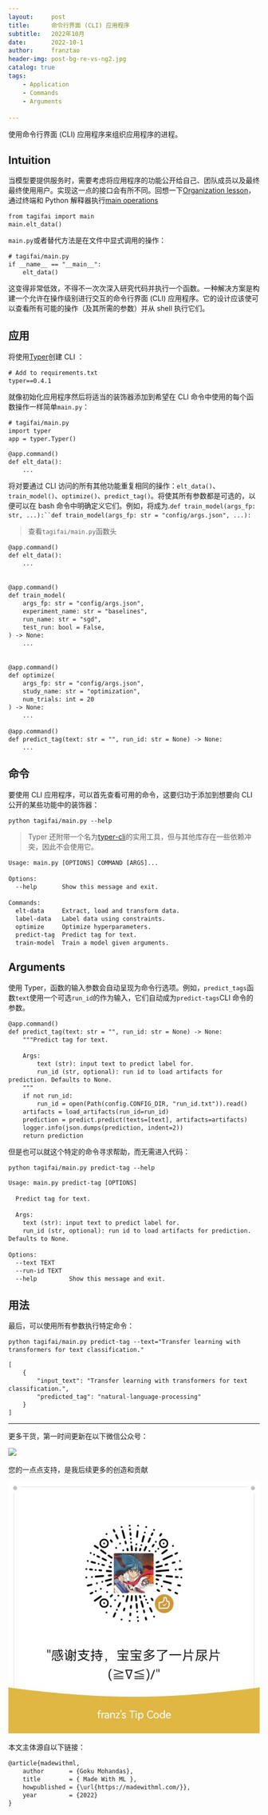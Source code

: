 ```yaml
---
layout:     post
title:      命令行界面 (CLI) 应用程序
subtitle:   2022年10月
date:       2022-10-1
author:     franztao
header-img: post-bg-re-vs-ng2.jpg
catalog: true
tags:
    - Application
    - Commands
    - Arguments

---
```


使用命令行界面 (CLI) 应用程序来组织应用程序的进程。

## Intuition

当模型要提供服务时，需要考虑将应用程序的功能公开给自己、团队成员以及最终最终使用用户。实现这一点的接口会有所不同。回想一下[Organization lesson](https://franztao.github.io/2022/10/10/Organization/)，通过终端和 Python 解释器执行[main operations](https://franztao.github.io/2022/10/10/Organization/#operations)

```
from tagifai import main
main.elt_data()
```

`main.py`或者替代方法是在文件中显式调用的操作：

```
# tagifai/main.py
if __name__ == "__main__":
    elt_data()
```

这变得非常低效，不得不一次次深入研究代码并执行一个函数。一种解决方案是构建一个允许在操作级别进行交互的命令行界面 (CLI) 应用程序。它的设计应该使可以查看所有可能的操作（及其所需的参数）并从 shell 执行它们。

## 应用

将使用[Typer](https://typer.tiangolo.com/)创建 CLI ：

```
# Add to requirements.txt
typer==0.4.1
```

就像初始化应用程序然后将适当的装饰器添加到希望在 CLI 命令中使用的每个函数操作一样简单`main.py`：

```
# tagifai/main.py
import typer
app = typer.Typer()
```

```
@app.command()
def elt_data():
    ...
```

将对要通过 CLI 访问的所有其他功能重复相同的操作：`elt_data()`、`train_model()`、`optimize()`、`predict_tag()`。将使其所有参数都是可选的，以便可以在 bash 命令中明确定义它们。例如，将成为.`def train_model(args_fp: str, ...):``def train_model(args_fp: str = "config/args.json", ...):`

> 查看`tagifai/main.py`函数头

```
@app.command()
def elt_data():
    ...


@app.command()
def train_model(
    args_fp: str = "config/args.json",
    experiment_name: str = "baselines",
    run_name: str = "sgd",
    test_run: bool = False,
) -> None:
    ...


@app.command()
def optimize(
    args_fp: str = "config/args.json",
    study_name: str = "optimization",
    num_trials: int = 20
) -> None:
    ...

@app.command()
def predict_tag(text: str = "", run_id: str = None) -> None:
    ...
```

## 命令

要使用 CLI 应用程序，可以首先查看可用的命令，这要归功于添加到想要向 CLI 公开的某些功能中的装饰器：

```
python tagifai/main.py --help
```

> Typer 还附带一个名为[typer-cli](https://typer.tiangolo.com/typer-cli/)的实用工具，但与其他库存在一些依赖冲突，因此不会使用它。

```
Usage: main.py [OPTIONS] COMMAND [ARGS]...

Options:
  --help       Show this message and exit.

Commands:
  elt-data     Extract, load and transform data.
  label-data   Label data using constraints.
  optimize     Optimize hyperparameters.
  predict-tag  Predict tag for text.
  train-model  Train a model given arguments.
```

## Arguments

使用 Typer，函数的输入参数会自动呈现为命令行选项。例如，`predict_tags`函数`text`使用一个可选`run_id`的作为输入，它们自动成为`predict-tags`CLI 命令的参数。

```
@app.command()
def predict_tag(text: str = "", run_id: str = None) -> None:
    """Predict tag for text.

    Args:
        text (str): input text to predict label for.
        run_id (str, optional): run id to load artifacts for prediction. Defaults to None.
    """
    if not run_id:
        run_id = open(Path(config.CONFIG_DIR, "run_id.txt")).read()
    artifacts = load_artifacts(run_id=run_id)
    prediction = predict.predict(texts=[text], artifacts=artifacts)
    logger.info(json.dumps(prediction, indent=2))
    return prediction
```

但是也可以就这个特定的命令寻求帮助，而无需进入代码：

```
python tagifai/main.py predict-tag --help
```

```
Usage: main.py predict-tag [OPTIONS]

  Predict tag for text.

  Args:
    text (str): input text to predict label for.
    run_id (str, optional): run id to load artifacts for prediction. Defaults to None.

Options:
  --text TEXT
  --run-id TEXT
  --help         Show this message and exit.
```

## 用法

最后，可以使用所有参数执行特定命令：

```
python tagifai/main.py predict-tag --text="Transfer learning with transformers for text classification."
```

```
[
    {
        "input_text": "Transfer learning with transformers for text classification.",
        "predicted_tag": "natural-language-processing"
    }
]
```

___

更多干货，第一时间更新在以下微信公众号：

![](https://raw.githubusercontent.com/franztao/blog_picture/main/marktext/2022-12-03-12-49-27-weixin.png)

您的一点点支持，是我后续更多的创造和贡献

![](https://raw.githubusercontent.com/franztao/blog_picture/main/marktext/2022-12-03-12-50-26-0ea6fc0f877f03a079f15c70641fa7b.jpg)



本文主体源自以下链接：

```
@article{madewithml,
    author       = {Goku Mohandas},
    title        = { Made With ML },
    howpublished = {\url{https://madewithml.com/}},
    year         = {2022}
}
```